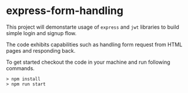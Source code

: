 # express-form-handling

This project will demonstarte usage of `express` and `jwt` libraries to build simple login and signup flow. 

The code exhibits capabilities such as handling form request from HTML pages and responding back.

To get started checkout the code in your machine and run following commands.

```
> npm install
> npm run start
```


